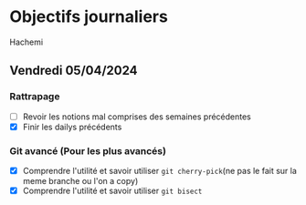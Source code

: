 # Objectifs journaliers

Hachemi

## Vendredi 05/04/2024

### Rattrapage

- [ ] Revoir les notions mal comprises des semaines précédentes
- [x] Finir les dailys précédents

### Git avancé (Pour les plus avancés)

- [x] Comprendre l'utilité et savoir utiliser `git cherry-pick`(ne pas le fait sur la meme branche ou l'on a copy)
- [x] Comprendre l'utilité et savoir utiliser `git bisect`
